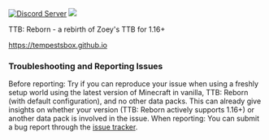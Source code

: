 [![Discord Server](https://img.shields.io/discord/574466335963348992.svg?color=blueviolet&style=flat-square)](https://discord.gg/6TFaAuWi)
[![](https://img.shields.io/github/v/release/tempestsbox/ttb?include_prereleases&style=flat-square)](https://github.com/tempestsbox/ttb/releases)

TTB: Reborn - a rebirth of Zoey's TTB for 1.16+

https://tempestsbox.github.io

### Troubleshooting and Reporting Issues
Before reporting: Try if you can reproduce your issue when using a freshly setup world using the latest version of Minecraft in vanilla, TTB: Reborn (with default configuration), and no other data packs. This can already give insights on whether your version (TTB: Reborn actively supports 1.16+) or another data pack is involved in the issue.
When reporting: You can submit a bug report through the [issue tracker](https://github.com/tempestsbox/ttb/issues).
